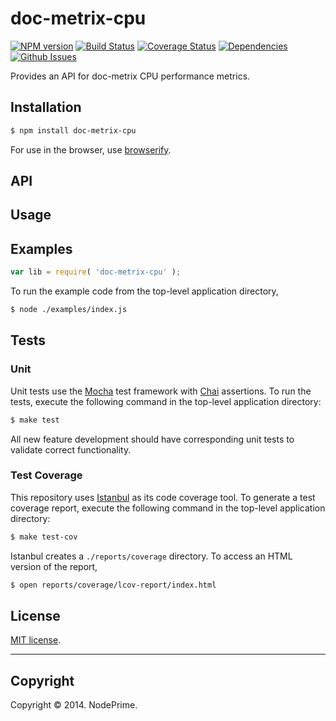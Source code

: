doc-metrix-cpu
===
[![NPM version][npm-image]][npm-url] [![Build Status][travis-image]][travis-url] [![Coverage Status][coveralls-image]][coveralls-url] [![Dependencies][dependencies-image]][dependencies-url] [![Github Issues][github-issues-image]][github-issues-url]

Provides an API for doc-metrix CPU performance metrics.


## Installation

``` bash
$ npm install doc-metrix-cpu
```

For use in the browser, use [browserify](https://github.com/substack/node-browserify).


## API




## Usage





## Examples

``` javascript
var lib = require( 'doc-metrix-cpu' );
```

To run the example code from the top-level application directory,

``` bash
$ node ./examples/index.js
```


## Tests

### Unit

Unit tests use the [Mocha](http://visionmedia.github.io/mocha) test framework with [Chai](http://chaijs.com) assertions. To run the tests, execute the following command in the top-level application directory:

``` bash
$ make test
```

All new feature development should have corresponding unit tests to validate correct functionality.


### Test Coverage

This repository uses [Istanbul](https://github.com/gotwarlost/istanbul) as its code coverage tool. To generate a test coverage report, execute the following command in the top-level application directory:

``` bash
$ make test-cov
```

Istanbul creates a `./reports/coverage` directory. To access an HTML version of the report,

``` bash
$ open reports/coverage/lcov-report/index.html
```


## License

[MIT license](http://opensource.org/licenses/MIT). 


---
## Copyright

Copyright &copy; 2014. NodePrime.


[npm-image]: http://img.shields.io/npm/v/doc-metrix-cpu.svg
[npm-url]: https://npmjs.org/package/doc-metrix-cpu

[travis-image]: http://img.shields.io/travis/doc-metrix/cpu-node/master.svg
[travis-url]: https://travis-ci.org/doc-metrix/cpu-node

[coveralls-image]: https://img.shields.io/coveralls/doc-metrix/cpu-node/master.svg
[coveralls-url]: https://coveralls.io/r/doc-metrix/cpu-node?branch=master

[dependencies-image]: http://img.shields.io/david/doc-metrix/doc-metrix-cpu.svg
[dependencies-url]: https://david-dm.org/doc-metrix/doc-metrix-cpu

[dev-dependencies-image]: http://img.shields.io/david/dev/doc-metrix/doc-metrix-cpu.svg
[dev-dependencies-url]: https://david-dm.org/dev/doc-metrix/doc-metrix-cpu

[github-issues-image]: http://img.shields.io/github/issues/doc-metrix/cpu-node.svg
[github-issues-url]: https://github.com/doc-metrix/cpu-node/issues